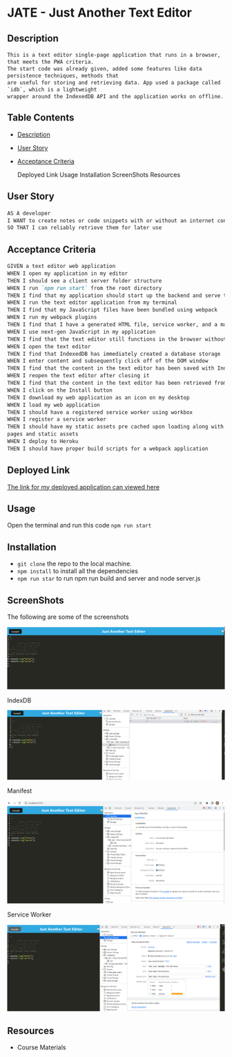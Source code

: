 # JATE - Just Another Text Editor

## Description

```
This is a text editor single-page application that runs in a browser, that meets the PWA criteria.
The start code was already given, added some features like data persistence techniques, methods that
are useful for storing and retrieving data. App used a package called `idb`, which is a lightweight
wrapper around the IndexedDB API and the application works on offline.
```

## Table Contents

- [Description](#description)
- [User Story](User)
- [Acceptance Criteria](#Acceptance)

  Deployed Link
  Usage
  Installation
  ScreenShots
  Resources

## User Story

```md
AS A developer
I WANT to create notes or code snippets with or without an internet connection
SO THAT I can reliably retrieve them for later use
```

## Acceptance Criteria

```md
GIVEN a text editor web application
WHEN I open my application in my editor
THEN I should see a client server folder structure
WHEN I run `npm run start` from the root directory
THEN I find that my application should start up the backend and serve the client
WHEN I run the text editor application from my terminal
THEN I find that my JavaScript files have been bundled using webpack
WHEN I run my webpack plugins
THEN I find that I have a generated HTML file, service worker, and a manifest file
WHEN I use next-gen JavaScript in my application
THEN I find that the text editor still functions in the browser without errors
WHEN I open the text editor
THEN I find that IndexedDB has immediately created a database storage
WHEN I enter content and subsequently click off of the DOM window
THEN I find that the content in the text editor has been saved with IndexedDB
WHEN I reopen the text editor after closing it
THEN I find that the content in the text editor has been retrieved from our IndexedDB
WHEN I click on the Install button
THEN I download my web application as an icon on my desktop
WHEN I load my web application
THEN I should have a registered service worker using workbox
WHEN I register a service worker
THEN I should have my static assets pre cached upon loading along with subsequent
pages and static assets
WHEN I deploy to Heroku
THEN I should have proper build scripts for a webpack application
```

## Deployed Link

[The link for my deployed application can viewed here](https://pwa-texteditor-app-f0a03820e591.herokuapp.com/)

## Usage

Open the terminal and run this code `npm run start`

## Installation

- `git clone` the repo to the local machine.
- `npm install` to install all the dependencies
- `npm run star` to run npm run build and server and node server.js

## ScreenShots

The following are some of the screenshots

![Index](./images/index.PNG)

IndexDB

![Database](./images/db.PNG)

Manifest

![Manifest](./images/manifest.PNG)

Service Worker

![Service worker](./images/sw.PNG)

## Resources

- Course Materials
